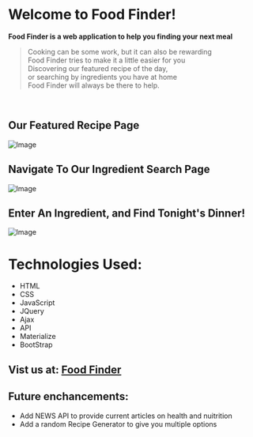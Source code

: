 # Welcome to Food Finder!
<!-- <Your Applications title>: A description of your application. Background info of the application is a nice touch.
  Screenshot(s): Images of your actual application. -->
**Food Finder is a web application to help you finding your next meal**<br>
> Cooking can be some work, but it can also be rewarding<br>
> Food Finder tries to make it a little easier for you<br>
> Discovering our featured recipe of the day,<br>
> or searching by ingredients you have at home<br>
> Food Finder will always be there to help.<br>
<br>

## Our Featured Recipe Page <br>
![Image](https://i.imgur.com/d5UiwnO.png)<br>

## Navigate To Our Ingredient Search Page <br>
![Image](https://i.imgur.com/tfjaDZI.png)<br>

## Enter An Ingredient, and Find Tonight's Dinner! <br>
![Image](https://i.imgur.com/hDhMwO1.png)<br>

<!-- Technologies Used: List of the technologies used, e.g., JavaScript, HTML, CSS... -->
# Technologies Used:
- HTML
- CSS
- JavaScript
- JQuery
- Ajax
- API
- Materialize
- BootStrap

<!-- Getting Started: In this section include the link to your deployed application and any instructions you deem important. -->

## Vist us at: [Food Finder](https://imckain.github.io/project1-/)<br>


<!-- Next Steps: Planned future enhancements (icebox items). -->
## Future enchancements:<br>
- Add NEWS API to provide current articles on health and nuitrition
- Add a random Recipe Generator to give you multiple options